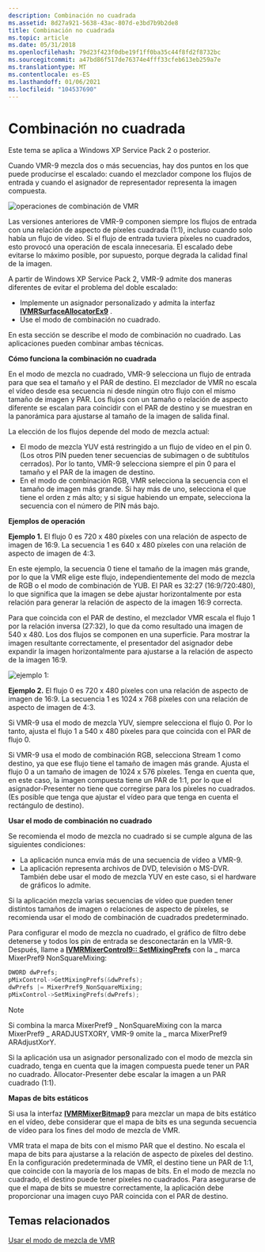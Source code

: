```yaml
---
description: Combinación no cuadrada
ms.assetid: 8d27a921-5638-43ac-807d-e3bd7b9b2de8
title: Combinación no cuadrada
ms.topic: article
ms.date: 05/31/2018
ms.openlocfilehash: 79d23f423f0dbe19f1ff0ba35c44f8fd2f8732bc
ms.sourcegitcommit: a47bd86f517de76374e4fff33cfeb613eb259a7e
ms.translationtype: MT
ms.contentlocale: es-ES
ms.lasthandoff: 01/06/2021
ms.locfileid: "104537690"
---
```

# <a name="non-square-mixing"></a>Combinación no cuadrada

Este tema se aplica a Windows XP Service Pack 2 o posterior.

Cuando VMR-9 mezcla dos o más secuencias, hay dos puntos en los que puede producirse el escalado: cuando el mezclador compone los flujos de entrada y cuando el asignador de representador representa la imagen compuesta.

![operaciones de combinación de VMR](images/vmr-nonsquare-mixing.png)

Las versiones anteriores de VMR-9 componen siempre los flujos de entrada con una relación de aspecto de píxeles cuadrada (1:1), incluso cuando solo había un flujo de vídeo. Si el flujo de entrada tuviera píxeles no cuadrados, esto provocó una operación de escala innecesaria. El escalado debe evitarse lo máximo posible, por supuesto, porque degrada la calidad final de la imagen.

A partir de Windows XP Service Pack 2, VMR-9 admite dos maneras diferentes de evitar el problema del doble escalado:

-   Implemente un asignador personalizado y admita la interfaz [**IVMRSurfaceAllocatorEx9**](/previous-versions/windows/desktop/api/Vmr9/nn-vmr9-ivmrsurfaceallocatorex9) .
-   Use el modo de combinación no cuadrado.

En esta sección se describe el modo de combinación no cuadrado. Las aplicaciones pueden combinar ambas técnicas.

**Cómo funciona la combinación no cuadrada**

En el modo de mezcla no cuadrado, VMR-9 selecciona un flujo de entrada para que sea el tamaño y el PAR de destino. El mezclador de VMR no escala el vídeo desde esa secuencia ni desde ningún otro flujo con el mismo tamaño de imagen y PAR. Los flujos con un tamaño o relación de aspecto diferente se escalan para coincidir con el PAR de destino y se muestran en la panorámica para ajustarse al tamaño de la imagen de salida final.

La elección de los flujos depende del modo de mezcla actual:

-   El modo de mezcla YUV está restringido a un flujo de vídeo en el pin 0. (Los otros PIN pueden tener secuencias de subimagen o de subtítulos cerrados). Por lo tanto, VMR-9 selecciona siempre el pin 0 para el tamaño y el PAR de la imagen de destino.
-   En el modo de combinación RGB, VMR selecciona la secuencia con el tamaño de imagen más grande. Si hay más de uno, selecciona el que tiene el orden z más alto; y si sigue habiendo un empate, selecciona la secuencia con el número de PIN más bajo.

**Ejemplos de operación**

**Ejemplo 1.** El flujo 0 es 720 x 480 píxeles con una relación de aspecto de imagen de 16:9. La secuencia 1 es 640 x 480 píxeles con una relación de aspecto de imagen de 4:3.

En este ejemplo, la secuencia 0 tiene el tamaño de la imagen más grande, por lo que la VMR elige este flujo, independientemente del modo de mezcla de RGB o el modo de combinación de YUB. El PAR es 32:27 (16:9/720:480), lo que significa que la imagen se debe ajustar horizontalmente por esta relación para generar la relación de aspecto de la imagen 16:9 correcta.

Para que coincida con el PAR de destino, el mezclador VMR escala el flujo 1 por la relación inversa (27:32), lo que da como resultado una imagen de 540 x 480. Los dos flujos se componen en una superficie. Para mostrar la imagen resultante correctamente, el presentador del asignador debe expandir la imagen horizontalmente para ajustarse a la relación de aspecto de la imagen 16:9.

![ejemplo 1:](images/vmr-nonsquare-mixing2.png)

**Ejemplo 2.** El flujo 0 es 720 x 480 píxeles con una relación de aspecto de imagen de 16:9. La secuencia 1 es 1024 x 768 píxeles con una relación de aspecto de imagen de 4:3.

Si VMR-9 usa el modo de mezcla YUV, siempre selecciona el flujo 0. Por lo tanto, ajusta el flujo 1 a 540 x 480 píxeles para que coincida con el PAR de flujo 0.

Si VMR-9 usa el modo de combinación RGB, selecciona Stream 1 como destino, ya que ese flujo tiene el tamaño de imagen más grande. Ajusta el flujo 0 a un tamaño de imagen de 1024 x 576 píxeles. Tenga en cuenta que, en este caso, la imagen compuesta tiene un PAR de 1:1, por lo que el asignador-Presenter no tiene que corregirse para los píxeles no cuadrados. (Es posible que tenga que ajustar el vídeo para que tenga en cuenta el rectángulo de destino).

**Usar el modo de combinación no cuadrado**

Se recomienda el modo de mezcla no cuadrado si se cumple alguna de las siguientes condiciones:

-   La aplicación nunca envía más de una secuencia de vídeo a VMR-9.
-   La aplicación representa archivos de DVD, televisión o MS-DVR. También debe usar el modo de mezcla YUV en este caso, si el hardware de gráficos lo admite.

Si la aplicación mezcla varias secuencias de vídeo que pueden tener distintos tamaños de imagen o relaciones de aspecto de píxeles, se recomienda usar el modo de combinación de cuadrados predeterminado.

Para configurar el modo de mezcla no cuadrado, el gráfico de filtro debe detenerse y todos los pin de entrada se desconectarán en la VMR-9. Después, llame a [**IVMRMixerControl9:: SetMixingPrefs**](/previous-versions/windows/desktop/api/Vmr9/nf-vmr9-ivmrmixercontrol9-setmixingprefs) con la \_ marca MixerPref9 NonSquareMixing:


```C++
DWORD dwPrefs;
pMixControl->GetMixingPrefs(&dwPrefs);  
dwPrefs |= MixerPref9_NonSquareMixing;
pMixControl->SetMixingPrefs(dwPrefs);
```



> [!Note]  
> Si combina la marca MixerPref9 \_ NonSquareMixing con la marca MixerPref9 \_ ARADJUSTXORY, VMR-9 omite la \_ marca MixerPref9 ARAdjustXorY.

 

Si la aplicación usa un asignador personalizado con el modo de mezcla sin cuadrado, tenga en cuenta que la imagen compuesta puede tener un PAR no cuadrado. Allocator-Presenter debe escalar la imagen a un PAR cuadrado (1:1).

**Mapas de bits estáticos**

Si usa la interfaz [**IVMRMixerBitmap9**](/previous-versions/windows/desktop/api/Vmr9/nn-vmr9-ivmrmixerbitmap9) para mezclar un mapa de bits estático en el vídeo, debe considerar que el mapa de bits es una segunda secuencia de vídeo para los fines del modo de mezcla de VMR.

VMR trata el mapa de bits con el mismo PAR que el destino. No escala el mapa de bits para ajustarse a la relación de aspecto de píxeles del destino. En la configuración predeterminada de VMR, el destino tiene un PAR de 1:1, que coincide con la mayoría de los mapas de bits. En el modo de mezcla no cuadrado, el destino puede tener píxeles no cuadrados. Para asegurarse de que el mapa de bits se muestre correctamente, la aplicación debe proporcionar una imagen cuyo PAR coincida con el PAR de destino.

## <a name="related-topics"></a>Temas relacionados

<dl> <dt>

[Usar el modo de mezcla de VMR](using-vmr-mixing-mode.md)
</dt> </dl>

 

 



